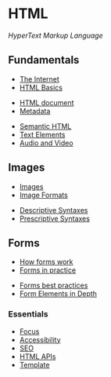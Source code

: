 # HTML

_HyperText Markup Language_

## Fundamentals

- [The Internet](./internet.md)
- [HTML Basics](./html-basics.md)

<div></div>

- [HTML document](./html-document.md)
- [Metadata](./metadata.md)

<div></div>

- [Semantic HTML](./semantic-html.md)
- [Text Elements](./text.md)
- [Audio and Video](./audio-video.md)

## Images

- [Images](./images.md)
- [Image Formats](./img-formats.md)

<div></div>

- [Descriptive Syntaxes](./descriptive-syntaxes.md)
- [Prescriptive Syntaxes](./prescriptive-syntaxes.md)

## Forms

- [How forms work](./forms-intro.md)
- [Forms in practice](./forms.md)

<div></div>

- [Forms best practices](./forms-best-practices.md)
- [Form Elements in Depth](./form-elements.md)

### Essentials

- [Focus](./focus.md)
- [Accessibility](./accessibility.md)
- [SEO](./seo.md)
- [HTML APIs](./html-apis.md)
- [Template](./template.md)

